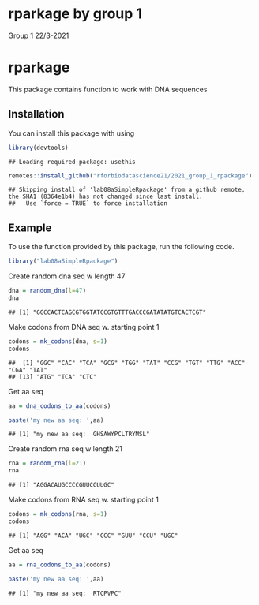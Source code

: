 rparkage by group 1
================
Group 1
22/3-2021

# rparkage

This package contains function to work with DNA sequences

## Installation

You can install this package with using

``` r
library(devtools)
```

    ## Loading required package: usethis

``` r
remotes::install_github("rforbiodatascience21/2021_group_1_rpackage")
```

    ## Skipping install of 'lab08aSimpleRpackage' from a github remote, the SHA1 (8364e1b4) has not changed since last install.
    ##   Use `force = TRUE` to force installation

## Example

To use the function provided by this package, run the following code.

``` r
library("lab08aSimpleRpackage")
```

Create random dna seq w length 47

``` r
dna = random_dna(l=47)
dna
```

    ## [1] "GGCCACTCAGCGTGGTATCCGTGTTTGACCCGATATATGTCACTCGT"

Make codons from DNA seq w. starting point 1

``` r
codons = mk_codons(dna, s=1)
codons
```

    ##  [1] "GGC" "CAC" "TCA" "GCG" "TGG" "TAT" "CCG" "TGT" "TTG" "ACC" "CGA" "TAT"
    ## [13] "ATG" "TCA" "CTC"

Get aa seq

``` r
aa = dna_codons_to_aa(codons)

paste('my new aa seq: ',aa)
```

    ## [1] "my new aa seq:  GHSAWYPCLTRYMSL"

Create random rna seq w length 21

``` r
rna = random_rna(l=21)
rna
```

    ## [1] "AGGACAUGCCCCGUUCCUUGC"

Make codons from RNA seq w. starting point 1

``` r
codons = mk_codons(rna, s=1)
codons
```

    ## [1] "AGG" "ACA" "UGC" "CCC" "GUU" "CCU" "UGC"

Get aa seq

``` r
aa = rna_codons_to_aa(codons)

paste('my new aa seq: ',aa)
```

    ## [1] "my new aa seq:  RTCPVPC"
